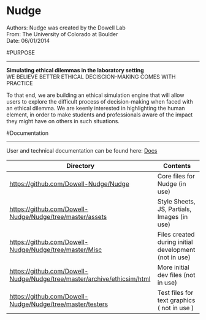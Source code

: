 # Nudge

Authors: Nudge was created by the Dowell Lab    
From: The University of Colorado at Boulder     
Date: 06/01/2014

#PURPOSE
***

<b>Simulating ethical dilemmas in the laboratory setting</b>       
WE BELIEVE BETTER ETHICAL DECISCION-MAKING COMES WITH PRACTICE      

To that end, we are building an ethical simulation engine that will allow users to explore the difficult process of decision-making 
when faced with an ethical dilemma. We are keenly interested in highlighting the human element, in order to make students 
and professionals aware of the impact they might have on others in such situations.    

#Documentation
***

User and technical documentation can be found here: [Docs](https://github.com/Dowell-Nudge/Nudge/tree/master/Docs)    

| Directory | Contents | 
| ------ | ---- | 
| https://github.com/Dowell-Nudge/Nudge | Core files for Nudge (in use) |
| https://github.com/Dowell-Nudge/Nudge/tree/master/assets | Style Sheets, JS, Partials, Images (in use) | 
| https://github.com/Dowell-Nudge/Nudge/tree/master/Misc | Files created during initial development (not in use) | 
| https://github.com/Dowell-Nudge/Nudge/tree/master/archive/ethicsim/html | More initial dev files (not in use) | 
| https://github.com/Dowell-Nudge/Nudge/tree/master/testers | Test files for text graphics ( not in use ) | 
